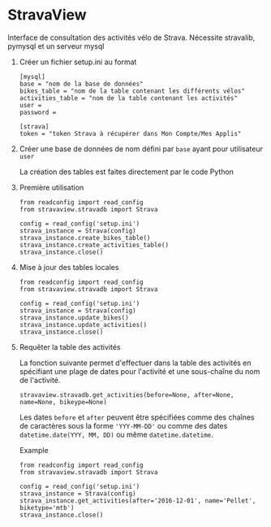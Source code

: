 # StravaView
Interface de consultation des activités vélo de Strava.
Nécessite stravalib, pymysql et un serveur mysql

1. Créer un fichier setup.ini au format
    ```
    [mysql]
    base = "nom de la base de données"
    bikes_table = "nom de la table contenant les différents vélos"
    activities_table = "nom de la table contenant les activités"
    user = 
    password = 

    [strava]
    token = "token Strava à récupérer dans Mon Compte/Mes Applis"
    ```

2. Créer une base de données de nom défini par ``base`` ayant pour
   utilisateur ``user``

    La création des tables est faites directement par le code Python

3. Première utilisation
    ```
    from readconfig import read_config
    from stravaview.stravadb import Strava

    config = read_config('setup.ini')
    strava_instance = Strava(config)
    strava_instance.create_bikes_table()
    strava_instance.create_activities_table()
    strava_instance.close()
    ```

4. Mise à jour des tables locales

    ```
    from readconfig import read_config
    from stravaview.stravadb import Strava

    config = read_config('setup.ini')
    strava_instance = Strava(config)
    strava_instance.update_bikes()
    strava_instance.update_activities()
    strava_instance.close()
    ```

5. Requêter la table des activités

    La fonction suivante permet d'effectuer dans la table des activités en
    spécifiant une plage de dates pour l'activité et une sous-chaîne du nom
    de l'activité.

    ```
    stravaview.stravadb.get_activities(before=None, after=None, name=None, bikeype=None)
    ```

    Les dates `before` et `after` peuvent être spécifiées comme des chaînes
    de caractères sous la forme `'YYY-MM-DD'` ou comme des dates
    `datetime.date(YYY, MM, DD)` ou même `datetime.datetime`.

    Example 

    ```
    from readconfig import read_config
    from stravaview.stravadb import Strava

    config = read_config('setup.ini')
    strava_instance = Strava(config)
    strava_instance.get_activities(after='2016-12-01', name='Pellet', biketype='mtb')
    strava_instance.close()
    ```
